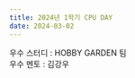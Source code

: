 ```yaml
---
title: 2024년 1학기 CPU DAY
date: 2024-03-02
---
```


우수 스터디 : HOBBY GARDEN 팀<br>
우수 멘토 : 김강우<br>

<!--more-->